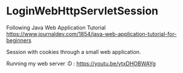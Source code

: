 # LoginWebHttpServletSession


Following Java Web Application Tutorial https://www.journaldev.com/1854/java-web-application-tutorial-for-beginners

Session with cookies through a small web application.

Running my web server :D : https://youtu.be/ytxDHOBWAYg
